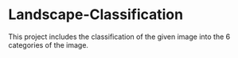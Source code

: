 # Landscape-Classification
This project includes the classification of the given image into the 6 categories of the image.
